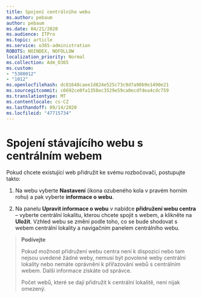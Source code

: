 ```yaml
---
title: Spojení centrálního webu
ms.author: pebaum
author: pebaum
ms.date: 04/21/2020
ms.audience: ITPro
ms.topic: article
ms.service: o365-administration
ROBOTS: NOINDEX, NOFOLLOW
localization_priority: Normal
ms.collection: Adm_O365
ms.custom:
- "5300012"
- "1012"
ms.openlocfilehash: dc81648caee1d824e525c73c9d7a90b9e1490e21
ms.sourcegitcommit: c6692ce0fa1358ec3529e59ca0ecdfdea4cdc759
ms.translationtype: MT
ms.contentlocale: cs-CZ
ms.lasthandoff: 09/14/2020
ms.locfileid: "47715734"
---
```

# <a name="associate-existing-site-with-a-hub-site"></a>Spojení stávajícího webu s centrálním webem

Pokud chcete existující web přidružit ke svému rozbočovači, postupujte takto:
  
1. Na webu vyberte **Nastavení** (ikona ozubeného kola v pravém horním rohu) a pak vyberte **informace o webu**.

2. Na panelu **Upravit informace o webu** v nabídce **přidružení webu centra** – vyberte centrální lokalitu, kterou chcete spojit s webem, a klikněte na **Uložit**. Vzhled webu se změní podle toho, co se bude shodovat s webem centrální lokality a navigačním panelem centrálního webu.

>**Podívejte**
>
>Pokud možnost přidružení webu centra není k dispozici nebo tam nejsou uvedené žádné weby, nemusí být povolené weby centrální lokality nebo nemáte oprávnění k přiřazování webů s centrálním webem. Další informace získáte od správce.
>
>Počet webů, které se dají přidružit k centrální lokalitě, není nijak omezený.
  